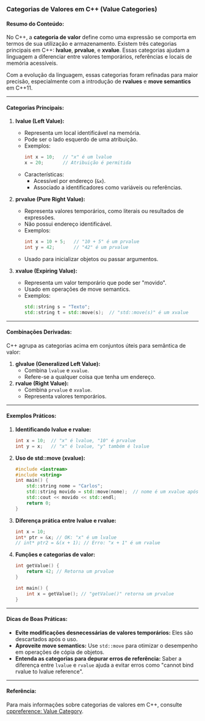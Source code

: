 ### Categorias de Valores em C++ (Value Categories)

#### Resumo do Conteúdo:
No C++, a **categoria de valor** define como uma expressão se comporta em termos de sua utilização e armazenamento. Existem três categorias principais em C++: **lvalue**, **prvalue**, e **xvalue**. Essas categorias ajudam a linguagem a diferenciar entre valores temporários, referências e locais de memória acessíveis.

Com a evolução da linguagem, essas categorias foram refinadas para maior precisão, especialmente com a introdução de **rvalues** e **move semantics** em C++11.

---

#### Categorias Principais:

1. **lvalue (Left Value):**
   - Representa um local identificável na memória.
   - Pode ser o lado esquerdo de uma atribuição.
   - Exemplos:
     ```cpp
     int x = 10;   // "x" é um lvalue
     x = 20;       // Atribuição é permitida
     ```
   - Características:
     - Acessível por endereço (`&x`).
     - Associado a identificadores como variáveis ou referências.

2. **prvalue (Pure Right Value):**
   - Representa valores temporários, como literais ou resultados de expressões.
   - Não possui endereço identificável.
   - Exemplos:
     ```cpp
     int x = 10 + 5;   // "10 + 5" é um prvalue
     int y = 42;       // "42" é um prvalue
     ```
   - Usado para inicializar objetos ou passar argumentos.

3. **xvalue (Expiring Value):**
   - Representa um valor temporário que pode ser "movido".
   - Usado em operações de move semantics.
   - Exemplos:
     ```cpp
     std::string s = "Texto";
     std::string t = std::move(s);  // "std::move(s)" é um xvalue
     ```

---

#### Combinações Derivadas:
C++ agrupa as categorias acima em conjuntos úteis para semântica de valor:
1. **glvalue (Generalized Left Value):**
   - Combina `lvalue` e `xvalue`.
   - Refere-se a qualquer coisa que tenha um endereço.
2. **rvalue (Right Value):**
   - Combina `prvalue` e `xvalue`.
   - Representa valores temporários.

---

#### Exemplos Práticos:

1. **Identificando lvalue e rvalue:**
   ```cpp
   int x = 10;  // "x" é lvalue, "10" é prvalue
   int y = x;   // "x" é lvalue, "y" também é lvalue
   ```

2. **Uso de std::move (xvalue):**
   ```cpp
   #include <iostream>
   #include <string>
   int main() {
       std::string nome = "Carlos";
       std::string movido = std::move(nome);  // nome é um xvalue após std::move
       std::cout << movido << std::endl;
       return 0;
   }
   ```

3. **Diferença prática entre lvalue e rvalue:**
   ```cpp
   int x = 10;
   int* ptr = &x; // OK: "x" é um lvalue
   // int* ptr2 = &(x + 1); // Erro: "x + 1" é um rvalue
   ```

4. **Funções e categorias de valor:**
   ```cpp
   int getValue() {
       return 42; // Retorna um prvalue
   }

   int main() {
       int x = getValue(); // "getValue()" retorna um prvalue
   }
   ```

---

#### Dicas de Boas Práticas:

- **Evite modificações desnecessárias de valores temporários:** Eles são descartados após o uso.
- **Aproveite move semantics:** Use `std::move` para otimizar o desempenho em operações de cópia de objetos.
- **Entenda as categorias para depurar erros de referência:** Saber a diferença entre `lvalue` e `rvalue` ajuda a evitar erros como "cannot bind rvalue to lvalue reference".

---

#### Referência:
Para mais informações sobre categorias de valores em C++, consulte [cppreference: Value Category](https://en.cppreference.com/w/cpp/language/value_category).